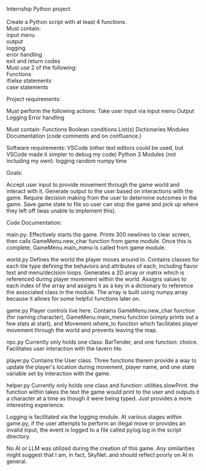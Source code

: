 Internship Python project\
\
Create a Python script with at least 4 functions.\
Must contain:\
  input menu\
  output\
  logging\
  error handling\
  exit and return codes\
Must use 2 of the following:\
  Functions\
  if/else statements\
  case statements



Project requirements:

Must perform the following actions:
Take user input via input menu
Output
Logging
Error handling

Must contain:
Functions
Boolean conditions
List(s)
Dictionaries
Modules
Documentation (code comments and on confluence.)

Software requirements:
VSCode (other text editors could be used, but VSCode made it simpler to debug my code)
Python 3
Modules (not including my own):
logging
random
numpy
time

Goals:

Accept user input to provide movement through the game world and interact with it.
Generate output to the user based on interactions with the game.
Require decision making from the user to determine outcomes in the game.
Save game state to file so user can stop the game and pick up where they left off (was unable to implement this).

Code Documentation:

main.py:
Effectively starts the game.
Prints 300 newlines to clear screen, then calls GameMenu.new_char function from game module.
Once this is complete, GameMenu.main_menu is called from game module.

world.py
Defines the world the player moves around in.  Contains classes for each tile type
defining the behaviors and attributes of each, including flavor text and menu/decision loops.
Generates a 2D array or matrix which is referenced during player movement within the world.
Assigns values to each index of the array and assigns it as a key in a dictionary to reference the associated class in the module.
The array is built using numpy.array because it allows for some helpful functions later on.

game.py
Player controls live here.
Contains GameMenu.new_char function (for naming character), GameMenu.main_menu function (simply prints out a few stats at start), 
and Movement.where_to function which facilitates player movement through the world and prevents leaving the map.

npc.py
Currently only holds one class: BarTender, and one function: choice.
Facilitates user interaction with the tavern tile.

player.py
Contains the User class.  Three functions therein provide a way to update the player's
location during movement, player name, and one state variable set by interaction with the game.

helper.py
Currently only holds one class and function: utilities.slowPrint.
the function within takes the text the game would print to the user and outputs it 
a character at a time as though it were being typed.  Just provides a more interesting experience.

Logging is facilitated via the logging module.  At various stages within game.py, 
if the user attempts to perform an illegal move or provides an invalid input, the event is logged to a file called pylog.log in the script directory.

No AI or LLM was utilized during the creation of this game.  Any similarities might suggest that I am, in fact, SkyNet..and should reflect poorly on AI in general.


